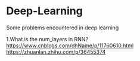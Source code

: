 # Deep-Learning
Some problems encountered in deep learning

1.What is the num_layers in RNN?
https://www.cnblogs.com/dhName/p/11760610.html
https://zhuanlan.zhihu.com/p/36455374
